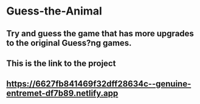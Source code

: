 # Guess-the-Animal
## Try and guess the game that has more upgrades to the original Guess?ng games.
## This is the link to the project
## https://6627fb841469f32dff28634c--genuine-entremet-df7b89.netlify.app
